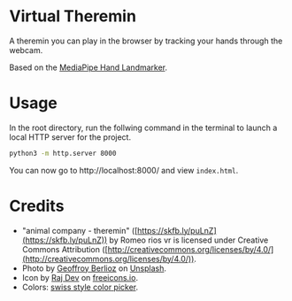 # Virtual Theremin
A theremin you can play in the browser by tracking your hands through the webcam.

Based on the [MediaPipe Hand Landmarker](https://ai.google.dev/edge/mediapipe/solutions/vision/hand_landmarker).

# Usage

In the root directory, run the follwing command in the terminal to launch a local HTTP server for the project.

```bash
python3 -m http.server 8000
```

You can now go to http://localhost:8000/ and view `index.html`.

# Credits

- "animal company - theremin" ([https://skfb.ly/puLnZ](https://skfb.ly/puLnZ)) by Romeo rios vr is licensed under Creative Commons Attribution ([http://creativecommons.org/licenses/by/4.0/](http://creativecommons.org/licenses/by/4.0/)).
- Photo by [Geoffroy Berlioz](https://unsplash.com/@djouf) on [Unsplash](https://unsplash.com/photos/brown-and-black-audio-mixer-Wq8iKPNPv-w).
- Icon by [Raj Dev](https://freeicons.io/business-and-online-icons/camera-icon-icon) on [freeicons.io](https://freeicons.io).
- Colors: [swiss style color picker](https://fabianburghardt.de/swisscolors/).
